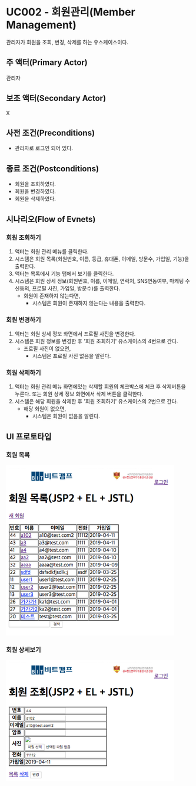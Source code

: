 # UC002 - 회원관리(Member Management)

관리자가 회원을 조회, 변경, 삭제를 하는 유스케이스이다.

## 주 액터(Primary Actor)

관리자

## 보조 액터(Secondary Actor)

X

## 사전 조건(Preconditions)

- 관리자로 로그인 되어 있다.


## 종료 조건(Postconditions)


- 회원을 조회하였다.
- 회원을 변경하였다.
- 회원을 삭제하였다.

## 시나리오(Flow of Evnets)

### 회원 조회하기

1. 액터는 회원 관리 메뉴를 클릭한다.
2. 시스템은 회원 목록(회원번호, 이름, 등급, 휴대폰, 이메일, 방문수, 가입일, 기능)을 출력한다.
3. 액터는 목록에서 기능 탭에서 보기를 클릭한다.
4. 시스템은 회원 상세 정보(회원번호, 이름, 이메일, 연락처, SNS연동여부, 마케팅 수신동의,  프로필 사진,  가입일, 방문수)를 출력한다.
    - 회원이 존재하지 않는다면,
        - 시스템은 회원이 존재하지 않는다는 내용을 출력한다.

### 회원 변경하기

1. 액터는 회원 상세 정보 화면에서 프로필 사진을 변경한다.
2. 시스템은 회원 정보를 변경한 후 '회원 조회하기' 유스케이스의 4번으로 간다.
    - 프로필 사진이 없으면,
        - 시스템은 프로필 사진 없음을 알린다.

### 회원 삭제하기

1. 액터는 회원 관리 메뉴 화면에있는 삭제할 회원의 체크박스에 체크 후 삭제버튼을 누른다. 또는 회원 상세 정보 화면에서 삭제 버튼을 클릭한다.
2. 시스템은 해당 회원을 삭제한 후 '회원 조회하기' 유스케이스의 2번으로 간다.
    - 해당 회원이 없으면,
        - 시스템은 회원이 없음을 알린다.

## UI 프로토타입

### 회원 목록
![회원 목록](./images/uc002-list.png)

### 회원 상세보기
![회원 목록](./images/uc002-detail.png)
